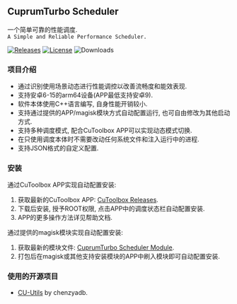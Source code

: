 ## CuprumTurbo Scheduler
一个简单可靠的性能调度.  
`A Simple and Reliable Performance Scheduler.`  
  
[![Releases](https://img.shields.io/github/v/release/chenzyadb/CuprumTurbo-Scheduler?label=Release&logo=github)](https://github.com/chenzyadb/CuprumTurbo-Scheduler/releases/latest) [![License](https://img.shields.io/github/license/chenzyadb/CuprumTurbo-Scheduler?logo=bsd)](/LICENSE) ![Downloads](https://img.shields.io/github/downloads/chenzyadb/CuprumTurbo-Scheduler/total)
### 项目介绍  
- 通过识别使用场景动态进行性能调控以改善流畅度和能效表现.  
- 支持安卓6-15的arm64设备(APP最低支持安卓9).  
- 软件本体使用C++语言编写, 自身性能开销较小.  
- 支持通过提供的APP/magisk模块方式自动配置运行, 也可自由修改为其他启动方式.  
- 支持多种调度模式, 配合CuToolbox APP可以实现动态模式切换.  
- 在只使用调度本体时不需要改动任何系统文件和注入运行中的进程.  
- 支持JSON格式的自定义配置.  
### 安装  
通过CuToolbox APP实现自动配置安装:  
1. 获取最新的CuToolbox APP: [CuToolbox Releases](https://github.com/chenzyadb/CuprumTurbo-Scheduler/releases).  
2. 下载后安装, 授予ROOT权限, 点击APP中的调度状态栏自动配置安装.  
3. APP的更多操作方法详见帮助文档.  

通过提供的magisk模块实现自动配置安装:
1. 获取最新的模块文件: [CuprumTurbo Scheduler Module](https://github.com/chenzyadb/CuprumTurbo-Scheduler/tree/main/magisk).  
2. 打包后在magisk或其他支持安装模块的APP中刷入模块即可自动配置安装.  
### 使用的开源项目  
- [CU-Utils](https://github.com/chenzyadb/CU-Utils) by chenzyadb.  